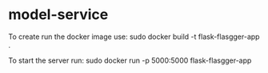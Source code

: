 # model-service
To create run the docker image use:
sudo docker build -t flask-flasgger-app .

To start the server run:
sudo docker run -p 5000:5000 flask-flasgger-app